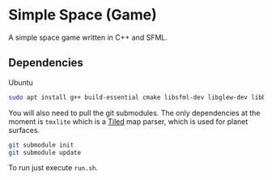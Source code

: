 # Simple Space (Game)
A simple space game written in C++ and SFML.

## Dependencies

Ubuntu
```sh
sudo apt install g++ build-essential cmake libsfml-dev libglew-dev libbox2d-dev
```

You will also need to pull the git submodules.
The only dependencies at the moment is `tmxlite` which is a [Tiled](https://www.mapeditor.org/) map parser, which is used for planet surfaces.

```sh
git submodule init
git submodule update
```

To run just execute `run.sh`.
